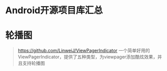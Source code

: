 Android开源项目库汇总
===

# 轮播图
  > https://github.com/LinweiJ/ViewPagerIndicator 一个简单好用的ViewPagerIndicator，提供了五种类型，为viewpager添加酷炫效果，并且支持轮播图
